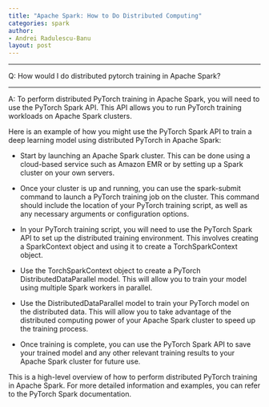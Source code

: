 ```yaml
---
title: "Apache Spark: How to Do Distributed Computing"
categories: spark
author:
- Andrei Radulescu-Banu
layout: post
---
```


---

Q: How would I do distributed pytorch training in Apache Spark?

---

A: To perform distributed PyTorch training in Apache Spark, you will need to use the PyTorch Spark API. This API allows you to run PyTorch training workloads on Apache Spark clusters.

Here is an example of how you might use the PyTorch Spark API to train a deep learning model using distributed PyTorch in Apache Spark:

- Start by launching an Apache Spark cluster. This can be done using a cloud-based service such as Amazon EMR or by setting up a Spark cluster on your own servers.

- Once your cluster is up and running, you can use the spark-submit command to launch a PyTorch training job on the cluster. This command should include the location of your PyTorch training script, as well as any necessary arguments or configuration options.

- In your PyTorch training script, you will need to use the PyTorch Spark API to set up the distributed training environment. This involves creating a SparkContext object and using it to create a TorchSparkContext object.

-  Use the TorchSparkContext object to create a PyTorch DistributedDataParallel model. This will allow you to train your model using multiple Spark workers in parallel.

- Use the DistributedDataParallel model to train your PyTorch model on the distributed data. This will allow you to take advantage of the distributed computing power of your Apache Spark cluster to speed up the training process.

- Once training is complete, you can use the PyTorch Spark API to save your trained model and any other relevant training results to your Apache Spark cluster for future use.

This is a high-level overview of how to perform distributed PyTorch training in Apache Spark. For more detailed information and examples, you can refer to the PyTorch Spark documentation.